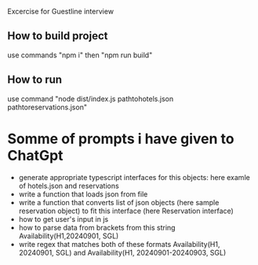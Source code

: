 Excercise for Guestline interview

## How to build project
use commands "npm i" then "npm run build"

## How to run
use command "node dist/index.js pathtohotels.json pathtoreservations.json"

# Somme of prompts i have given to ChatGpt
- generate appropriate typescript interfaces for this objects: here examle of hotels.json and reservations <br>
- write a function that loads json from file <br>
- write a function that converts list of json objects (here sample reservation object) to fit this interface (here Reservation interface)
- how to get user's input in js
- how to parse data from brackets from this string Availability(H1,20240901, SGL) 
- write regex that matches both of these formats Availability(H1, 20240901, SGL) and Availability(H1, 20240901-20240903, SGL)